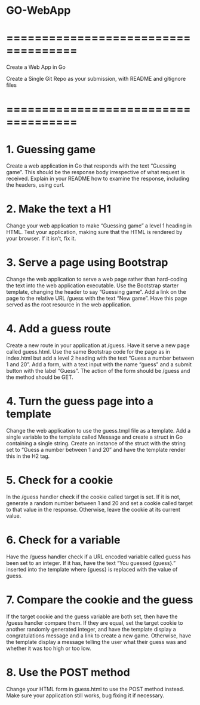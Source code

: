 # GO-WebApp
# ====================================
Create a Web App in Go

Create a Single Git Repo as your submission, with README and gitignore files 
# ====================================


# 1. Guessing game
Create a web application in Go that responds with the text “Guessing game”. This should be the response body irrespective of what request is received. Explain in your README how to examine the response, including the headers, using curl.

# 2. Make the text a H1
Change your web application to make “Guessing game” a level 1 heading in HTML. Test your application, making sure that the HTML is rendered by your browser. If it isn’t, fix it.

# 3. Serve a page using Bootstrap
Change the web application to serve a web page rather than hard-coding the text into the web application executable. Use the Bootstrap starter template, changing the header to say “Guessing game”. Add a link on the page to the relative URL /guess with the text “New game”. Have this page served as the root resource in the web application.

# 4. Add a guess route
Create a new route in your application at /guess. Have it serve a new page called guess.html. Use the same Bootstrap code for the page as in index.html but add a level 2 heading with the text “Guess a number between 1 and 20”. Add a form, with a text input with the name “guess” and a submit button with the label “Guess”. The action of the form should be /guess and the method should be GET.

# 4. Turn the guess page into a template
Change the web application to use the guess.tmpl file as a template. Add a single variable to the template called Message and create a struct in Go containing a single string. Create an instance of the struct with the string set to “Guess a number between 1 and 20” and have the template render this in the H2 tag.

# 5. Check for a cookie
In the /guess handler check if the cookie called target is set. If it is not, generate a random number between 1 and 20 and set a cookie called target to that value in the response. Otherwise, leave the cookie at its current value.

# 6. Check for a variable
Have the /guess handler check if a URL encoded variable called guess has been set to an integer. If it has, have the text “You guessed {guess}.” inserted into the template where {guess} is replaced with the value of guess.

# 7. Compare the cookie and the guess
If the target cookie and the guess variable are both set, then have the /guess handler compare them. If they are equal, set the target cookie to another randomly generated integer, and have the template display a congratulations message and a link to create a new game. Otherwise, have the template display a message telling the user what their guess was and whether it was too high or too low.

# 8. Use the POST method
Change your HTML form in guess.html to use the POST method instead. Make sure your application still works, bug fixing it if necessary.
